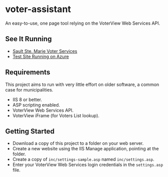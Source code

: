 # voter-assistant
An easy-to-use, one page tool relying on the VoterView Web Services API.

## See It Running

- [Sault Ste. Marie Voter Services](http://voter.saultstemarie.ca/voterServices/)
- [Test Site Running on Azure](http://voter-assistant.azurewebsites.net/)

## Requirements

This project aims to run with very little effort on older software,
a common case for municipalities.

- IIS 8 or better.
- ASP scripting enabled.
- VoterView Web Services API.
- VoterView iFrame (for Voters List lookup).

## Getting Started

- Download a copy of this project to a folder on your web server.
- Create a new website using the IIS Manage application, pointing at the folder.
- Create a copy of `inc/settings-sample.asp` named `inc/settings.asp`.
- Enter your VoterView Web Services login credentials in the `settings.asp` file.
